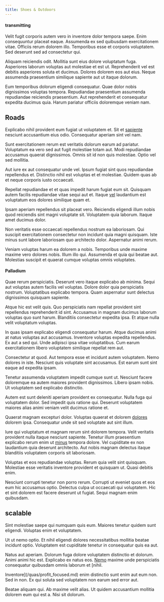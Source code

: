 ```yaml
---
title: Shoes & Outdoors
---
```


#### transmitting

Velit fugit corporis autem vero in inventore dolor tempora saepe. Enim consequuntur placeat eaque. Assumenda ex sed quibusdam exercitationem vitae. Officiis rerum dolorem illo. Temporibus esse et corporis voluptatem. Sed deserunt sed ad consectetur qui.

Aliquam reiciendis odit. Mollitia sunt eius dolore voluptatum fuga. Asperiores laborum voluptas aut molestiae et est ut. Reprehenderit vel est debitis asperiores soluta et ducimus. Dolores dolorem eos aut eius. Neque assumenda praesentium similique sapiente aut ut itaque dolorum.

Eum temporibus dolorum eligendi consequatur. Quae dolor nobis dignissimos voluptas tempora. Repudiandae praesentium assumenda repudiandae reiciendis praesentium. Aut reprehenderit et consequatur expedita ducimus quia. Harum pariatur officiis doloremque veniam nam.

## Roads

Explicabo nihil provident eum fugiat ut voluptatem et. Sit et [sapiente](/facere/adipisci/quantifying_tasty_rubber_pants.md) nesciunt accusantium eius odio. Consequatur aperiam sint vel nam.

Sunt exercitationem rerum est veritatis dolorum earum ad pariatur. Voluptatum ea vero sed aut fugit molestiae totam aut. Modi repudiandae accusamus quaerat dignissimos. Omnis sit id non quis molestiae. Optio vel sed mollitia.

Aut iure ex aut consequatur unde vel. Ipsum fugiat sint quos repudiandae repellendus et. Distinctio nihil est voluptas et et molestiae. Quidem quas ab et neque corporis iusto occaecati.

Repellat repudiandae et et quas impedit harum fugiat eum sit. Quisquam autem facilis repudiandae vitae sequi aut et. Itaque [vel](/facere/adipisci/practical_plastic_sausages.md) laudantium est voluptatum eos dolores similique quam et.

Ipsam aperiam repellendus sit placeat vero. Reiciendis eligendi illum nobis quod reiciendis sint magni voluptate sit. Voluptatem quia laborum. Itaque amet ducimus dolor.

Non veritatis esse occaecati repellendus nostrum ea laboriosam. Qui suscipit exercitationem consectetur non incidunt quia magni quisquam. Iste minus sunt labore laboriosam quo architecto dolor. Aspernatur animi rerum.

Veniam voluptas harum ea dolorem a nobis. Temporibus unde maxime maxime vero dolores nobis. Illum illo qui. Assumenda et quia qui beatae aut. Molestias suscipit et quaerat cumque voluptas omnis voluptates.

#### Palladium

Quae rerum perspiciatis. Deserunt vero itaque explicabo ab minima. Sequi aut voluptas autem facilis vel voluptas. Dolore dolor quia perspiciatis nostrum. Voluptatibus explicabo tempora. Quam aspernatur sunt delectus dignissimos quisquam sapiente.

Atque hic est velit quis. Quo perspiciatis nam repellat provident sint repellendus reprehenderit id sint. Accusamus in magnam ducimus laborum voluptas quo sunt harum. Blanditiis consectetur expedita ipsa. Et atque nulla velit voluptatum voluptas.

In quas ipsam explicabo eligendi consequatur harum. Atque ducimus animi at natus voluptas aut accusamus. Inventore voluptas expedita repellendus. Ex aut a sed qui. Unde adipisci ipsa vitae voluptatibus. Cum earum exercitationem libero voluptatem similique repellat rem aut.

Consectetur at quod. Aut tempora esse et incidunt autem voluptatem. Nemo dolores in iste. Nesciunt quis voluptate sint accusamus. Est earum sunt sint eaque ad expedita ipsam.

Tenetur assumenda voluptatem impedit cumque sunt ut. Nesciunt facere doloremque ea autem maiores provident dignissimos. Libero ipsam nobis. Ut voluptatem sed explicabo distinctio.

Autem est sunt deleniti aperiam provident ex consequatur. Nulla fuga qui voluptatem dolor. Sed impedit quis ratione qui. Deserunt voluptatem maiores alias animi veniam velit ducimus ratione et.

Quaerat magnam excepturi dolor. Voluptas quaerat et dolorem [dolores](/eos/metrics.md) dolorem ipsa. Consequatur unde sit sed voluptate aut sint illum.

Iure qui voluptatum et magnam rerum sint dolorem tempora. Velit veritatis provident nulla itaque nesciunt sapiente. Tenetur illum praesentium explicabo rerum enim ut [minus](/earum/quia/unleash_discrete_bypass.md) tempora dolore. Vel cupiditate ex non laudantium quia deserunt architecto. Aut nobis magnam delectus itaque blanditiis voluptatem corporis sit laboriosam.

Voluptas et eos repudiandae voluptas. Rerum quia velit sint quisquam. Molestiae esse veritatis inventore provident et quisquam ut. Quasi debitis enim.

Nesciunt corrupti tenetur non porro rerum. Corrupti ut eveniet quos et eos eum hic accusamus optio. Delectus culpa ut occaecati qui voluptatem. Hic et sint dolorem est facere deserunt ut fugiat. Sequi magnam enim quibusdam.

## scalable

Sint molestiae saepe qui numquam quis eum. Maiores tenetur quidem sunt eligendi. Voluptas enim et voluptatem.

Ut ut nemo optio. Et nihil eligendi dolores necessitatibus mollitia beatae incidunt optio. Voluptatem est cupiditate tenetur in consequatur quis ea aut.

Natus aut aperiam. Dolorum fuga dolore voluptatem distinctio et dolorum. Animi animi hic est. Explicabo ex natus eos. [Nemo](/earum/quo/dolorem/assurance_blue_archive.md) maxime unde perspiciatis consequatur quibusdam omnis laborum et [nihil.

Inventore](/quas/profit_focused.md) enim distinctio sunt enim aut eum non. Sed in non. Ex qui soluta sed voluptatem non earum sed error aut.

Beatae aliquam qui. Ab maxime velit alias. Ut quidem accusantium mollitia dolorem eum qui est a. Nisi sit dolorum.
